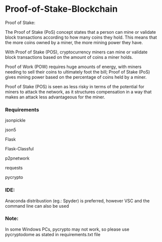 # Proof-of-Stake-Blockchain
Proof of Stake:

The Proof of Stake (PoS) concept states that a person can mine or validate block transactions according to how many coins they hold. This means that the more coins owned by a miner, the more mining power they have.

With Proof of Stake (POS), cryptocurrency miners can mine or validate block transactions based on the amount of coins a miner holds.

Proof of Work (POW) requires huge amounts of energy, with miners needing to sell their coins to ultimately foot the bill; Proof of Stake (PoS) gives mining power based on the percentage of coins held by a miner.

Proof of Stake (POS) is seen as less risky in terms of the potential for miners to attack the network, as it structures compensation in a way that makes an attack less advantageous for the miner.


### Requirements

jsonpickle

json5

Flask

Flask-Classful

p2pnetwork

requests

pycrypto

### IDE:

Anaconda distribustion (eg.: Spyder) is preferred, however VSC and the command line can also be used

### Note:

In some Windows PCs, pycrypto may not work, so please use pycryptodome as stated in requirements.txt file

